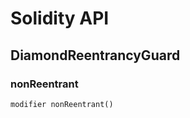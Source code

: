 # Solidity API

## DiamondReentrancyGuard

### nonReentrant

```solidity
modifier nonReentrant()
```

